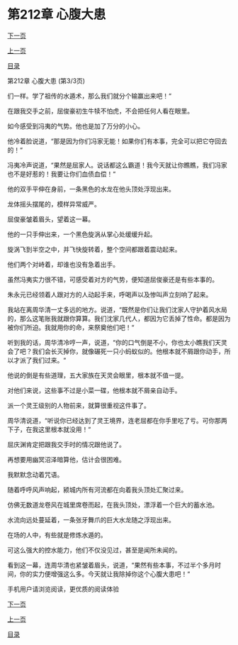 <h1>第212章   心腹大患</h1>
            <div><p><a href="./0636_%E7%AC%AC213%E7%AB%A0_%E5%9C%B0%E7%8B%B1%E7%81%AB%E8%8E%B2.md">下一页</a></p><p><a href="./0634_%E7%AC%AC212%E7%AB%A0_%E5%BF%83%E8%85%B9%E5%A4%A7%E6%82%A3.md">上一页</a></p><p><a href="../">目录</a></p></div>
            <div><p>第212章   心腹大患 (第3/3页)</p><p>们一样。学了祖传的水遁术，那么我们就分个输赢出来吧！“</p><p>在跟我交手之前，屈俊豪初生牛犊不怕虎，不会把任何人看在眼里。</p><p>如今感受到冯夷的气势。他也是加了万分的小心。</p><p>他冷着脸说道，“那是因为你们冯家无能！如果你们有本事，完全可以把它夺回去的！“</p><p>冯夷冷声说道，“果然是屈家人。说话都这么霸道！我今天就让你瞧瞧，我们冯家也不是好惹的！我要让你们血债血偿！“</p><p>他的双手平伸在身前，一条黑色的水龙在他头顶处浮现出来。</p><p>龙体摇头摆尾的，模样异常威严。</p><p>屈俊豪皱着眉头，望着这一幕。</p><p>他的一只手伸出来，一个黑色旋涡从掌心处缓缓升起。</p><p>旋涡飞到半空之中，并飞快旋转着，整个空间都跟着震动起来。</p><p>他们两个对峙着，却谁也没有急着出手。</p><p>虽然冯夷实力很不错，可感受着对方的气势，便知道屈俊豪还是有些本事的。</p><p>朱永元已经领着人跟对方的人动起手来，呼喝声以及惨叫声立刻响了起来。</p><p>我站在离周华清一丈多远的地方。说道，“既然是你们让我们沈家人守护着风水局的，那么这笔账我就跟你算算。我们沈家几代人，都因为它丢掉了性命。都是因为被你们所迫。我就用你的命，来祭奠他们吧！“</p><p>听到我的话，周华清冷哼一声，说道，“你的口气倒是不小，你也太小瞧我们天灵会了吧？我们会长灭掉你，就像碾死一只小蚂蚁似的。他根本就不屑跟你动手，所以才派了我们过来。“</p><p>他说的倒是有些道理，五大家族在天灵会眼里，根本就不值一提。</p><p>对他们来说，这些事不过是小菜一碟，他根本就不屑亲自动手。</p><p>派一个灵王级别的人物前来，就算很重视这件事了。</p><p>周华清说道，“听说你已经达到了灵王境界，连老屈都在你手里吃了亏。可你那两下子，在我这里根本就没用！“</p><p>屈庆渊肯定把跟我交手时的情况跟他说了。</p><p>再想要用幽冥沼泽暗算他，估计会很困难。</p><p>我默默念动着咒语。</p><p>随着呼呼风声响起，颍城内所有河流都在向着我头顶处汇聚过来。</p><p>仿佛无数道龙卷风在城里席卷而起，在我头顶处，漂浮着一个巨大的蓄水池。</p><p>水流向远处蔓延着，一条张牙舞爪的巨大水龙随之浮现出来。</p><p>在场的人中，有些就是修炼水遁的。</p><p>可这么强大的控水能力，他们不仅没见过，甚至是闻所未闻的。</p><p>看到这一幕，连周华清也紧皱着眉头，说道，“果然有些本事，不过半个多月时间，你的实力便增强这么多。今天就让我除掉你这个心腹大患吧！“</p><p>手机用户请浏览阅读，更优质的阅读体验</p></div>
            <div><p><a href="./0636_%E7%AC%AC213%E7%AB%A0_%E5%9C%B0%E7%8B%B1%E7%81%AB%E8%8E%B2.md">下一页</a></p><p><a href="./0634_%E7%AC%AC212%E7%AB%A0_%E5%BF%83%E8%85%B9%E5%A4%A7%E6%82%A3.md">上一页</a></p><p><a href="../">目录</a></p></div>